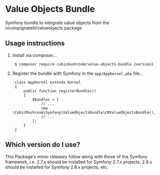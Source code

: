 # Value Objects Bundle #

Symfony bundle to integrate value objects from the nicolopignatelli/valueobjects package


## Usage instructions ##

1. Install via composer...

        $ composer require cubicmushroom/value-objects-bundle {version}
        
1. Register the bundle with Symfony in the `app/AppKernel.php` file...

        class AppKernel extends Kernel
        {
            public function registerBundles()
            {
                $bundles = [
                    // ...
                    new \CubicMushroom\Symfony\ValueObjectsBundle\CMValueObjectsBundle(),
                    // ...
                ];
            }
        }

        


## Which version do I use? ##

This Package's minor releases follow along with those of the Symfony framework, i.e. 2.7.x should be installed for 
Symfony 2.7.x projects, 2.8.x should be installed for Symfony 2.8.x projects, etc.